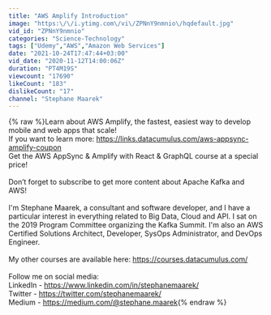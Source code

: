 ```yaml
---
title: "AWS Amplify Introduction"
image: "https:\/\/i.ytimg.com\/vi\/ZPNnY9nmnio\/hqdefault.jpg"
vid_id: "ZPNnY9nmnio"
categories: "Science-Technology"
tags: ["Udemy","AWS","Amazon Web Services"]
date: "2021-10-24T17:47:44+03:00"
vid_date: "2020-11-12T14:00:06Z"
duration: "PT4M19S"
viewcount: "17690"
likeCount: "183"
dislikeCount: "17"
channel: "Stephane Maarek"
---
```

{% raw %}Learn about AWS Amplify, the fastest, easiest way to develop mobile and web apps that scale!<br />If you want to learn more: <a rel="nofollow" target="blank" href="https://links.datacumulus.com/aws-appsync-amplify-coupon">https://links.datacumulus.com/aws-appsync-amplify-coupon</a><br />Get the AWS AppSync &amp; Amplify with React &amp; GraphQL course at a special price!<br /><br />Don’t forget to subscribe to get more content about Apache Kafka and AWS!<br /><br />I'm Stephane Maarek, a consultant and software developer, and I have a particular interest in everything related to Big Data, Cloud and API. I sat on the 2019 Program Committee organizing the Kafka Summit. I'm also an AWS Certified Solutions Architect, Developer, SysOps Administrator, and DevOps Engineer.<br /><br />My other courses are available here: <a rel="nofollow" target="blank" href="https://courses.datacumulus.com/">https://courses.datacumulus.com/</a><br /><br />Follow me on social media: <br />LinkedIn - <a rel="nofollow" target="blank" href="https://www.linkedin.com/in/stephanemaarek/">https://www.linkedin.com/in/stephanemaarek/</a><br />Twitter - <a rel="nofollow" target="blank" href="https://twitter.com/stephanemaarek/">https://twitter.com/stephanemaarek/</a><br />Medium - <a rel="nofollow" target="blank" href="https://medium.com/@stephane.maarek">https://medium.com/@stephane.maarek</a>{% endraw %}
